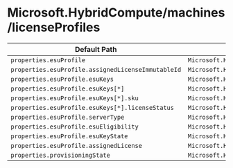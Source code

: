 # Microsoft.HybridCompute/machines/licenseProfiles

| Default Path | Alias |
|---|---|
| `properties.esuProfile` | `Microsoft.HybridCompute/machines/licenseProfiles/esuProfile` |
| `properties.esuProfile.assignedLicenseImmutableId` | `Microsoft.HybridCompute/machines/licenseProfiles/esuProfile.assignedLicenseImmutableId` |
| `properties.esuProfile.esuKeys` | `Microsoft.HybridCompute/machines/licenseProfiles/esuProfile.esuKeys` |
| `properties.esuProfile.esuKeys[*]` | `Microsoft.HybridCompute/machines/licenseProfiles/esuProfile.esuKeys[*]` |
| `properties.esuProfile.esuKeys[*].sku` | `Microsoft.HybridCompute/machines/licenseProfiles/esuProfile.esuKeys[*].sku` |
| `properties.esuProfile.esuKeys[*].licenseStatus` | `Microsoft.HybridCompute/machines/licenseProfiles/esuProfile.esuKeys[*].licenseStatus` |
| `properties.esuProfile.serverType` | `Microsoft.HybridCompute/machines/licenseProfiles/esuProfile.serverType` |
| `properties.esuProfile.esuEligibility` | `Microsoft.HybridCompute/machines/licenseProfiles/esuProfile.esuEligibility` |
| `properties.esuProfile.esuKeyState` | `Microsoft.HybridCompute/machines/licenseProfiles/esuProfile.esuKeyState` |
| `properties.esuProfile.assignedLicense` | `Microsoft.HybridCompute/machines/licenseProfiles/esuProfile.assignedLicense` |
| `properties.provisioningState` | `Microsoft.HybridCompute/machines/licenseProfiles/provisioningState` |

